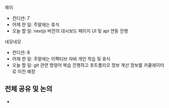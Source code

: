 
제이
- 컨디션: 7
- 어제 한 일: 주말에는 휴식
- 오늘 할 일: nextjs 버전의 대시보드 페이지 UI 및 api 연동 진행

네모네모
- 컨디션: 8
- 어제 한 일: 주말에는 이펙티브 자바 개인 학습 및 휴식
- 오늘 할 일: git 관련 명령어 복습 진행하고 포트폴리오 정보 계산 정보를 카큘레이터로 이전 예정

## 전체 공유 및 논의
- 